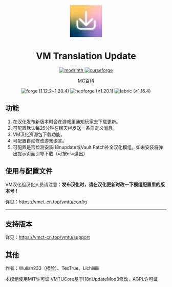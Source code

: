 <div align="center"> 
   <img height="100px" width="100px" alt="logo" src="./common/src/main/resources/icon.png"/> 
   <h1>VM Translation Update</h1>

<a href="https://modrinth.com/project/vmupdate/">
<img alt="modrinth" height="56" src="https://cdn.jsdelivr.net/npm/@intergrav/devins-badges@3/assets/cozy/available/modrinth_vector.svg">
</a>
<a href="https://www.curseforge.com/minecraft/mc-mods/vmtranslationupdate">
<img alt="curseforge" height="56" src="https://cdn.jsdelivr.net/npm/@intergrav/devins-badges@3/assets/cozy/available/curseforge_vector.svg">
</a> 

[MC百科](https://www.mcmod.cn/class/11203.html)

<img alt="forge" height="56" src="https://cdn.jsdelivr.net/npm/@intergrav/devins-badges@3/assets/cozy/supported/forge_vector.svg"> (1.12.2~1.20.4)
<img alt="neoforge" height="56" src="https://github.com/mc-wiki/minecraft-mod-heywiki/blob/master/docs/supports_neoforge.svg?raw=true"> (≥1.20.1)
<img alt="fabric" height="56" src="https://cdn.jsdelivr.net/npm/@intergrav/devins-badges@3/assets/cozy/supported/fabric_vector.svg"> (≥1.16.4)
</div>

## 功能

1. 在汉化发布新版本时会在游戏里通知玩家去下载更新。
2. 可配置默认每25分钟在聊天栏发送一条自定义消息。
3. VM汉化资源包下载功能。
4. 可配置自动修改游戏语言。
5. 可配置是否检测安装i18nupdate或Vault Patch补全汉化模组。如未安装将弹出提示页面引导下载（可按esc退出）

## 使用与配置文件

VM汉化组汉化人员请注意：**发布汉化时，请在汉化更新时改一下模组配置里的版本号！**

详见：<https://vmct-cn.top/vmtu/config>

--- 

## 支持版本

详见：<https://vmct-cn.top/vmtu/support>

## 其他
作者：Wulian233（捂脸）、TexTrue、Lichiiiiiii

本模组使用MIT许可证
VMTUCore基于I18nUpdateMod3修改，AGPL许可证

